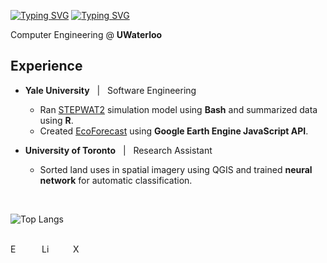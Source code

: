 [![Typing SVG](https://readme-typing-svg.demolab.com?font=Poppins&weight=600&size=25&pause=1000&color=F7F7F7&vCenter=true&width=430&height=40&lines=Harley+Zhang)](https://git.io/typing-svg#gh-dark-mode-only)
[![Typing SVG](https://readme-typing-svg.demolab.com?font=Poppins&weight=600&size=25&pause=1000&color=000000&vCenter=true&width=430&height=40&lines=Harley+Zhang)](https://git.io/typing-svg#gh-light-mode-only)

Computer Engineering @ **UWaterloo**

## Experience
- **Yale University** &nbsp; | &nbsp; Software Engineering
  - Ran [STEPWAT2](https://github.com/DrylandEcology/STEPWAT2) simulation model using **Bash** and summarized data using **R**.
  - Created [EcoForecast](https://ecoforecast.info/) using **Google Earth Engine JavaScript API**.

- **University of Toronto** &nbsp; | &nbsp; Research Assistant
  - Sorted land uses in spatial imagery using QGIS and trained **neural network** for automatic classification.

<br/>

![Top Langs](https://github-readme-stats.vercel.app/api/top-langs/?username=anuraghazra&layout=compact&theme=github_dark_dimmed)

<br/>

<a href="mailto:h333zhan@uwaterloo.ca" target="_blank">
  <img align="left" alt="Email" width="17px" style="padding-right:30px;" src="https://img.icons8.com/?size=100&id=86875&format=png&color=ffffff" />
</a>
<a href="https://www.linkedin.com/in/harley-zhang-3ba53b2a9" target="_blank">
  <img align="left" alt="LinkedIn" width="17px" style="padding-right:30px;" src="https://img.icons8.com/?size=100&id=8808&format=png&color=ffffff" />
</a>
<a href="https://x.com/HarleyZhang06" target="_blank">
  <img align="left" alt="X" width="16px" style="padding-right:30px;" src="https://img.icons8.com/?size=100&id=fJp7hepMryiw&format=png&color=ffffff" />
</a>

